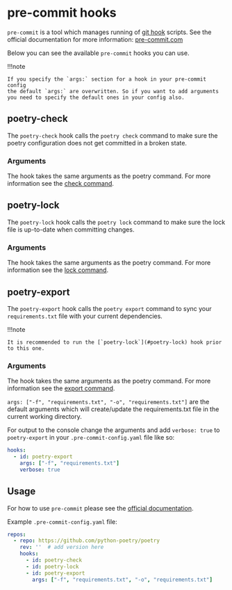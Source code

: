 # pre-commit hooks

`pre-commit` is a tool which manages running of
[git hook](https://git-scm.com/book/en/v2/Customizing-Git-Git-Hooks) scripts.
See the official documentation for more information: [pre-commit.com](https://pre-commit.com/)

Below you can see the available `pre-commit` hooks you can use.


!!!note

    If you specify the `args:` section for a hook in your pre-commit config
    the default `args:` are overwritten. So if you want to add arguments
    you need to specify the default ones in your config also.


## poetry-check

The `poetry-check` hook calls the `poetry check` command
to make sure the poetry configuration does not get committed in a broken state.

### Arguments

The hook takes the same arguments as the poetry command.
For more information see the [check command](/docs/cli#check).


## poetry-lock

The `poetry-lock` hook calls the `poetry lock` command
to make sure the lock file is up-to-date when committing changes.

### Arguments

The hook takes the same arguments as the poetry command.
For more information see the [lock command](/docs/cli#lock).


## poetry-export

The `poetry-export` hook calls the `poetry export` command
to sync your `requirements.txt` file with your current dependencies.

!!!note

    It is recommended to run the [`poetry-lock`](#poetry-lock) hook prior to this one.

### Arguments

The hook takes the same arguments as the poetry command.
For more information see the [export command](/docs/cli#export).

`args: ["-f", "requirements.txt", "-o", "requirements.txt"]` are the default arguments
which will create/update the requirements.txt file in the current working directory.

For output to the console change the arguments and add `verbose: true` to `poetry-export`
in your `.pre-commit-config.yaml` file like so:

```yaml
hooks:
  - id: poetry-export
    args: ["-f", "requirements.txt"]
    verbose: true
```


## Usage

For how to use `pre-commit` please see the [official documentation](https://pre-commit.com/).

Example `.pre-commit-config.yaml` file:

```yaml
repos:
  - repo: https://github.com/python-poetry/poetry
    rev: ''  # add version here
    hooks:
      - id: poetry-check
      - id: poetry-lock
      - id: poetry-export
        args: ["-f", "requirements.txt", "-o", "requirements.txt"]
```
